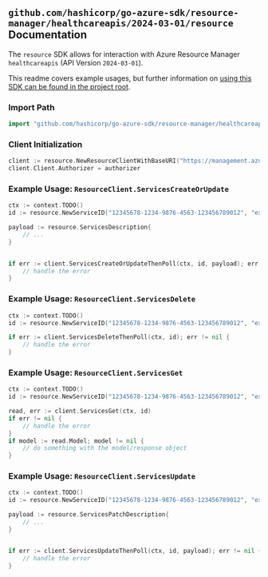 
## `github.com/hashicorp/go-azure-sdk/resource-manager/healthcareapis/2024-03-01/resource` Documentation

The `resource` SDK allows for interaction with Azure Resource Manager `healthcareapis` (API Version `2024-03-01`).

This readme covers example usages, but further information on [using this SDK can be found in the project root](https://github.com/hashicorp/go-azure-sdk/tree/main/docs).

### Import Path

```go
import "github.com/hashicorp/go-azure-sdk/resource-manager/healthcareapis/2024-03-01/resource"
```


### Client Initialization

```go
client := resource.NewResourceClientWithBaseURI("https://management.azure.com")
client.Client.Authorizer = authorizer
```


### Example Usage: `ResourceClient.ServicesCreateOrUpdate`

```go
ctx := context.TODO()
id := resource.NewServiceID("12345678-1234-9876-4563-123456789012", "example-resource-group", "serviceValue")

payload := resource.ServicesDescription{
	// ...
}


if err := client.ServicesCreateOrUpdateThenPoll(ctx, id, payload); err != nil {
	// handle the error
}
```


### Example Usage: `ResourceClient.ServicesDelete`

```go
ctx := context.TODO()
id := resource.NewServiceID("12345678-1234-9876-4563-123456789012", "example-resource-group", "serviceValue")

if err := client.ServicesDeleteThenPoll(ctx, id); err != nil {
	// handle the error
}
```


### Example Usage: `ResourceClient.ServicesGet`

```go
ctx := context.TODO()
id := resource.NewServiceID("12345678-1234-9876-4563-123456789012", "example-resource-group", "serviceValue")

read, err := client.ServicesGet(ctx, id)
if err != nil {
	// handle the error
}
if model := read.Model; model != nil {
	// do something with the model/response object
}
```


### Example Usage: `ResourceClient.ServicesUpdate`

```go
ctx := context.TODO()
id := resource.NewServiceID("12345678-1234-9876-4563-123456789012", "example-resource-group", "serviceValue")

payload := resource.ServicesPatchDescription{
	// ...
}


if err := client.ServicesUpdateThenPoll(ctx, id, payload); err != nil {
	// handle the error
}
```
